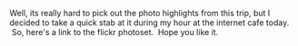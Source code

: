 <!--
.. title: Photo Highlights from Namibia
.. date: 2012/06/30
.. slug: photo-highlights-from-namibia
.. tags: Namibia
.. link: 
.. description: 
-->


<p>Well, its really hard to pick out the photo highlights from this trip, but I decided to take a quick stab at it during my hour at the internet cafe today.  So, here's a link to the flickr photoset.  Hope you like it.</p> 
